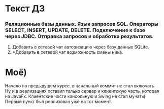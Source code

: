 ﻿# Текст ДЗ

### Реляционные базы данных. Язык запросов SQL. Операторы SELECT, INSERT, UPDATE, DELETE. Подключение к базе через JDBC. Отправка запросов и обработка результатов.

1. Добавить в сетевой чат авторизацию через базу данных SQLite.
2. *Добавить в сетевой чат возможность смены ника.

# Моё)

Начало на предыдущем курсе, в начальный коммит не стал включать. Ну и в реализациях оставил только сервер и клиентскую часть, которая на JavaFx. Клиентские части консольную и Swing не стал мучать)</br>
Первый пункт был реализован уже на тот момент. 